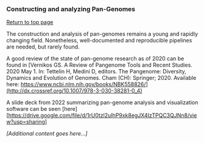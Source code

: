 ### Constructing and analyzing Pan-Genomes ###
[Return to top page](Pan-genome_resource.md)

The construction and analysis of pan-genomes remains a young and rapidly changing field. Nonetheless, well-documented and reproducible pipelines are needed, but rarely found.

A good review of the state of pan-genome research as of 2020 can be found in [Vernikos GS. A Review of Pangenome Tools and Recent Studies. 2020 May 1. In: Tettelin H, Medini D, editors. The Pangenome: Diversity, Dynamics and Evolution of Genomes. Cham (CH): Springer; 2020. Available here: https://www.ncbi.nlm.nih.gov/books/NBK558826/](http://dx.crossref.org/10.1007/978-3-030-38281-0_4)

A slide deck from 2022 summarizing pan-genome analysis and visualization software can be seen [here][https://drive.google.com/file/d/1rU0tzl2uIhP9xk8egJX4IzTPQC3QJNn8/view?usp=sharing]

*[Additional content goes here...]*
